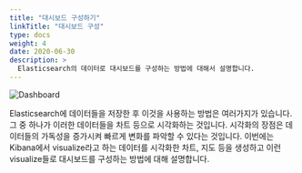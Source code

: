 ```yaml
---
title: "대시보드 구성하기"
linkTitle: "대시보드 구성"
type: docs
weight: 4
date: 2020-06-30
description: >
  Elasticsearch의 데이터로 대시보드를 구성하는 방법에 대해서 설명합니다.
---
```


![Dashboard](/images/dashboard.jpg)

 Elasticsearch에 데이터들을 저장한 후 이것을 사용하는 방법은 여러가지가 있습니다. 그 중 하나가 이러한 데이터들을 차트 등으로 시각화하는 것입니다. 시각화의 장점은 데이터들의 가독성을 증가시켜 빠르게 변화를 파악할 수 있다는 것입니다. 이번에는 Kibana에서 visualize라고 하는 데이터를 시각화한 차트, 지도 등을 생성하고 이런 visualize들로 대시보드를 구성하는 방법에 대해 설명합니다.